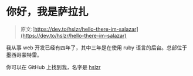 # 你好，我是萨拉扎

> 原文:[https://dev.to/hslzr/hello-there-im-salazar](https://dev.to/hslzr/hello-there-im-salazar)

我从事 web 开发已经有四年了，其中三年是在使用 ruby 语言的后台。总部位于墨西哥蒙特雷。

你可以在 GitHub 上找到我，名字是 [hslzr](https://github.com/hslzr)